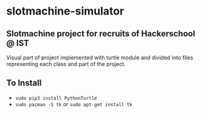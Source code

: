 # slotmachine-simulator
## Slotmachine project for recruits of Hackerschool @ IST

Visual part of project implemented with turtle module and divided into files representing each class and part of the project.

## To Install
- `sudo pip3 install PythonTurtle`
- `sudo pacman -S tk` or `sudo apt-get install tk`
